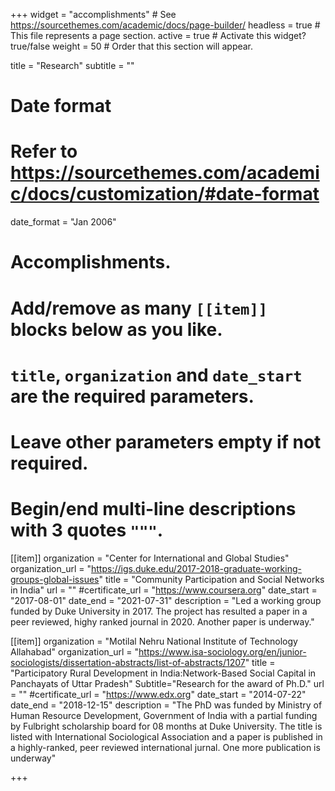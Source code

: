 +++
widget = "accomplishments"  # See https://sourcethemes.com/academic/docs/page-builder/
headless = true  # This file represents a page section.
active = true  # Activate this widget? true/false
weight = 50  # Order that this section will appear.

title = "Research"
subtitle = ""

# Date format
#   Refer to https://sourcethemes.com/academic/docs/customization/#date-format
date_format = "Jan 2006"

# Accomplishments.
#   Add/remove as many `[[item]]` blocks below as you like.
#   `title`, `organization` and `date_start` are the required parameters.
#   Leave other parameters empty if not required.
#   Begin/end multi-line descriptions with 3 quotes `"""`.

[[item]]
  organization = "Center for International and Global Studies"
  organization_url = "https://igs.duke.edu/2017-2018-graduate-working-groups-global-issues"
  title = "Community Participation and Social Networks in India"
  url = ""
  #certificate_url = "https://www.coursera.org"
  date_start = "2017-08-01"
  date_end = "2021-07-31"
  description = "Led a working group funded by Duke University in 2017. The project has resulted a paper in a peer reviewed, highy ranked journal in 2020. Another paper is underway."

[[item]]
  organization = "Motilal Nehru National Institute of Technology Allahabad"
  organization_url = "https://www.isa-sociology.org/en/junior-sociologists/dissertation-abstracts/list-of-abstracts/1207"
  title = "Participatory Rural Development in India:Network-Based Social Capital in Panchayats of Uttar Pradesh"
  Subtitle="Research for the award of Ph.D."
  url = ""
  #certificate_url = "https://www.edx.org"
  date_start = "2014-07-22"
  date_end = "2018-12-15"
  description = "The PhD was funded by Ministry of Human Resource Development, Government of India with a partial funding by Fulbright scholarship board for 08 months at Duke University. The title is listed with International Sociological Association and a paper is published in a highly-ranked, peer reviewed international jurnal. One more publication is underway"
 
+++
